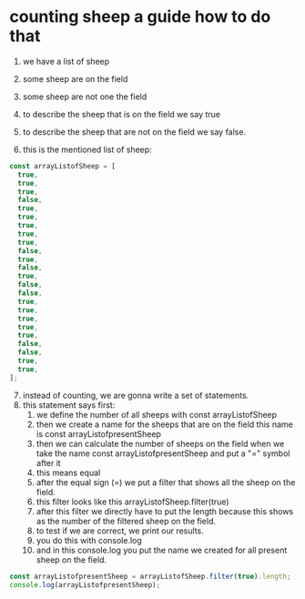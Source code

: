 # counting sheep a guide how to do that

1. we have a list of sheep
2. some sheep are on the field
3. some sheep are not one the field
4. to describe the sheep that is on the field we say true
5. to describe the sheep that are not on the field we say false.

6. this is the mentioned list of sheep:

```js
const arrayListofSheep = [
  true,
  true,
  true,
  false,
  true,
  true,
  true,
  true,
  true,
  false,
  true,
  false,
  true,
  false,
  false,
  true,
  true,
  true,
  true,
  true,
  false,
  false,
  true,
  true,
];
```

7. instead of counting, we are gonna write a set of statements.
8. this statement says first:
   1. we define the number of all sheeps with const arrayListofSheep
   2. then we create a name for the sheeps that are on the field this name is const arrayListofpresentSheep
   3. then we can calculate the number of sheeps on the field when we take the name const arrayListofpresentSheep and put a "=" symbol after it
   4. this means equal
   5. after the equal sign (=) we put a filter that shows all the sheep on the field.
   6. this filter looks like this arrayListofSheep.filter(true)
   7. after this filter we directly have to put the length because this shows as the number of the filtered sheep on the field.
   8. to test if we are correct, we print our results.
   9. you do this with console.log
   10. and in this console.log you put the name we created for all present sheep on the field.

```js
const arrayListofpresentSheep = arrayListofSheep.filter(true).length;
console.log(arrayListofpresentSheep);
```
